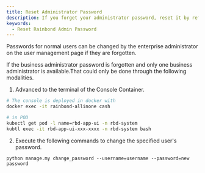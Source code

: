 ```yaml
---
title: Reset Administrator Password
description: If you forget your administrator password, reset it by referring to this document
keywords:
  - Reset Rainbond Admin Password
---
```


Passwords for normal users can be changed by the enterprise administrator on the user management page if they are forgotten.

If the business administrator password is forgotten and only one business administrator is available.That could only be done through the following modalities.

1. Advanced to the terminal of the Console Container.

```bash
# The console is deployed in docker with
docker exec -it rainbond-allinone cash

# in POD
kubectl get pod -l name=rbd-app-ui -n rbd-system
kubtl exec -it rbd-app-ui-xxx-xxxx -n rbd-system bash
```

2. Execute the following commands to change the specified user's password.

```
python manage.my change_password --username=username --password=new password
```
